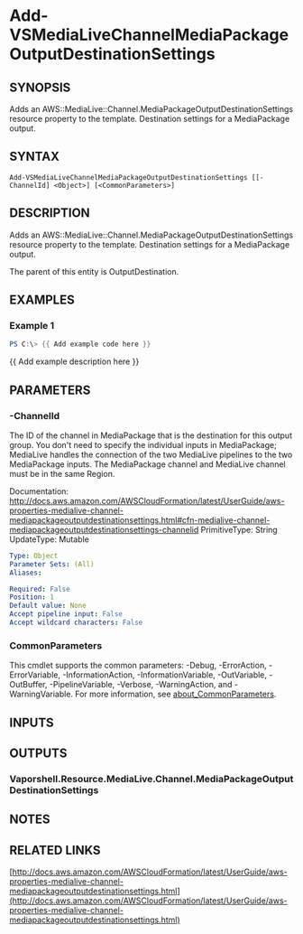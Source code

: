 # Add-VSMediaLiveChannelMediaPackageOutputDestinationSettings

## SYNOPSIS
Adds an AWS::MediaLive::Channel.MediaPackageOutputDestinationSettings resource property to the template.
Destination settings for a MediaPackage output.

## SYNTAX

```
Add-VSMediaLiveChannelMediaPackageOutputDestinationSettings [[-ChannelId] <Object>] [<CommonParameters>]
```

## DESCRIPTION
Adds an AWS::MediaLive::Channel.MediaPackageOutputDestinationSettings resource property to the template.
Destination settings for a MediaPackage output.

The parent of this entity is OutputDestination.

## EXAMPLES

### Example 1
```powershell
PS C:\> {{ Add example code here }}
```

{{ Add example description here }}

## PARAMETERS

### -ChannelId
The ID of the channel in MediaPackage that is the destination for this output group.
You don't need to specify the individual inputs in MediaPackage; MediaLive handles the connection of the two MediaLive pipelines to the two MediaPackage inputs.
The MediaPackage channel and MediaLive channel must be in the same Region.

Documentation: http://docs.aws.amazon.com/AWSCloudFormation/latest/UserGuide/aws-properties-medialive-channel-mediapackageoutputdestinationsettings.html#cfn-medialive-channel-mediapackageoutputdestinationsettings-channelid
PrimitiveType: String
UpdateType: Mutable

```yaml
Type: Object
Parameter Sets: (All)
Aliases:

Required: False
Position: 1
Default value: None
Accept pipeline input: False
Accept wildcard characters: False
```

### CommonParameters
This cmdlet supports the common parameters: -Debug, -ErrorAction, -ErrorVariable, -InformationAction, -InformationVariable, -OutVariable, -OutBuffer, -PipelineVariable, -Verbose, -WarningAction, and -WarningVariable. For more information, see [about_CommonParameters](http://go.microsoft.com/fwlink/?LinkID=113216).

## INPUTS

## OUTPUTS

### Vaporshell.Resource.MediaLive.Channel.MediaPackageOutputDestinationSettings
## NOTES

## RELATED LINKS

[http://docs.aws.amazon.com/AWSCloudFormation/latest/UserGuide/aws-properties-medialive-channel-mediapackageoutputdestinationsettings.html](http://docs.aws.amazon.com/AWSCloudFormation/latest/UserGuide/aws-properties-medialive-channel-mediapackageoutputdestinationsettings.html)

